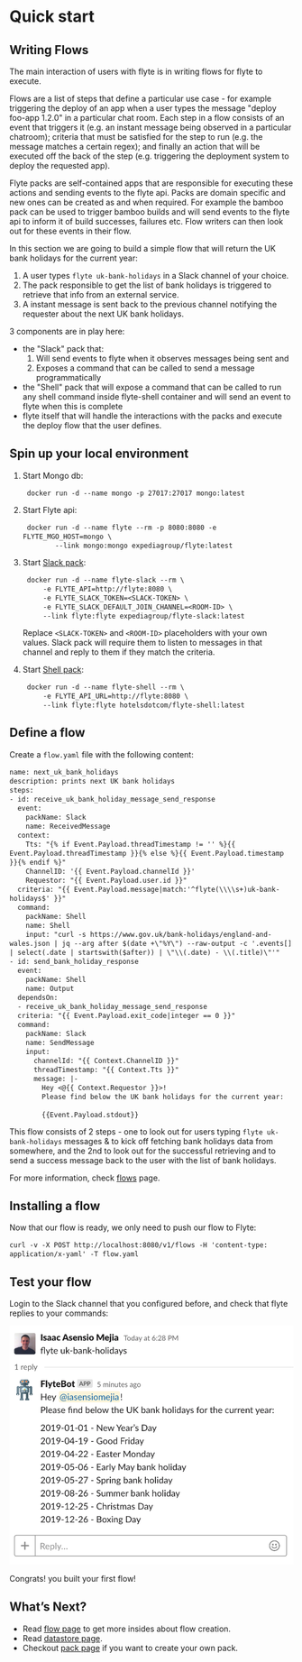 # Quick start

## Writing Flows

The main interaction of users with flyte is in writing flows for flyte to execute.
 
Flows are a list of steps that define a particular use case - for example triggering the deploy of an app when a user types the message "deploy foo-app 1.2.0" in a particular chat room.
Each step in a flow consists of an event that triggers it (e.g. an instant message being observed in a particular chatroom); criteria that must be satisfied for the step to run (e.g. the message matches a certain regex); 
and finally an action that will be executed off the back of the step (e.g. triggering the deployment system to deploy the requested app).

Flyte packs are self-contained apps that are responsible for executing these actions and sending events to the flyte api.
Packs are domain specific and new ones can be created as and when required. For example the bamboo pack can be used to
trigger bamboo builds and will send events to the flyte api to inform it of build successes, failures etc. Flow writers
can then look out for these events in their flow.

In this section we are going to build a simple flow that will return the UK bank holidays for the current year:

1. A user types `flyte uk-bank-holidays` in a Slack channel of your choice. 
1. The pack responsible to get the list of bank holidays is triggered to retrieve that info from an external service.
1. A instant message is sent back to the previous channel notifying the requester about the next UK bank holidays.
  
3 components are in play here: 

 - the "Slack" pack that:
    1. Will send events to flyte when it observes messages being sent and
    2. Exposes a command that can be called to send a message programmatically
 - the "Shell" pack that will expose a command that can be called to run any shell command inside flyte-shell container and will send an event to flyte when this is complete
 - flyte itself that will handle the interactions with the packs and execute the deploy flow that the user defines.
  
## Spin up your local environment

1. Start Mongo db:

        docker run -d --name mongo -p 27017:27017 mongo:latest

1. Start Flyte api:
    
        docker run -d --name flyte --rm -p 8080:8080 -e FLYTE_MGO_HOST=mongo \
               --link mongo:mongo expediagroup/flyte:latest

1. Start [Slack pack](https://github.com/ExpediaGroup/flyte-slack):

        docker run -d --name flyte-slack --rm \
            -e FLYTE_API=http://flyte:8080 \
            -e FLYTE_SLACK_TOKEN=<SLACK-TOKEN> \
            -e FLYTE_SLACK_DEFAULT_JOIN_CHANNEL=<ROOM-ID> \
            --link flyte:flyte expediagroup/flyte-slack:latest

    Replace `<SLACK-TOKEN>` and  `<ROOM-ID>` placeholders with your own values. Slack pack will require them to listen to messages in that channel and reply to them if they match the criteria.
    
1. Start [Shell pack](https://github.com/ExpediaGroup/flyte-shell):

        docker run -d --name flyte-shell --rm \
            -e FLYTE_API_URL=http://flyte:8080 \
            --link flyte:flyte hotelsdotcom/flyte-shell:latest

## Define a flow

Create a `flow.yaml` file with the following content:

```
name: next_uk_bank_holidays
description: prints next UK bank holidays
steps:
- id: receive_uk_bank_holiday_message_send_response
  event:
    packName: Slack
    name: ReceivedMessage
  context:
    Tts: "{% if Event.Payload.threadTimestamp != '' %}{{ Event.Payload.threadTimestamp }}{% else %}{{ Event.Payload.timestamp }}{% endif %}"
    ChannelID: '{{ Event.Payload.channelId }}'
    Requestor: "{{ Event.Payload.user.id }}"
  criteria: "{{ Event.Payload.message|match:'^flyte(\\\\s+)uk-bank-holidays$' }}"
  command:
    packName: Shell
    name: Shell
    input: "curl -s https://www.gov.uk/bank-holidays/england-and-wales.json | jq --arg after $(date +\"%Y\") --raw-output -c '.events[] | select(.date | startswith($after)) | \"\\(.date) - \\(.title)\"'"
- id: send_bank_holiday_response
  event:
    packName: Shell
    name: Output
  dependsOn:
  - receive_uk_bank_holiday_message_send_response
  criteria: "{{ Event.Payload.exit_code|integer == 0 }}"
  command:
    packName: Slack
    name: SendMessage
    input:
      channelId: "{{ Context.ChannelID }}"
      threadTimestamp: "{{ Context.Tts }}"
      message: |-
        Hey <@{{ Context.Requestor }}>!
        Please find below the UK bank holidays for the current year:
        
        {{Event.Payload.stdout}}
```

This flow consists of 2 steps - one to look out for users typing `flyte uk-bank-holidays` messages & to kick off fetching bank holidays data from somewhere,
and the 2nd to look out for the successful retrieving and to send a success message back to the user with the list of bank holidays.


For more information, check [flows](flows.md) page.

## Installing a flow

Now that our flow is ready, we only need to push our flow to Flyte:

    curl -v -X POST http://localhost:8080/v1/flows -H 'content-type: application/x-yaml' -T flow.yaml

## Test your flow

Login to the Slack channel that you configured before, and check that flyte replies to your commands:

![bank holidays flow](images/uk-bank-holidays.png)

Congrats! you built your first flow!

## What’s Next?

- Read [flow page](flows.md) to get more insides about flow creation.  
- Read [datastore page](datastores.md).
- Checkout [pack page](packs.md) if you want to create your own pack.  
